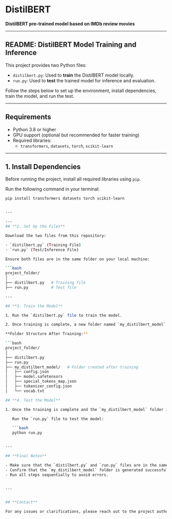 # **DistilBERT**

**DistilBERT pre-trained model based on IMDb review movies**

---

## **README: DistilBERT Model Training and Inference**

This project provides two Python files:  
- `distilbert.py`: Used to **train** the DistilBERT model locally.  
- `run.py`: Used to **test** the trained model for inference and evaluation.

Follow the steps below to set up the environment, install dependencies, train the model, and run the test.

---

## **Requirements**

- Python 3.8 or higher  
- GPU support (optional but recommended for faster training)  
- Required libraries:  
   - `transformers`, `datasets`, `torch`, `scikit-learn`  

---

## **1. Install Dependencies**

Before running the project, install all required libraries using `pip`.

Run the following command in your terminal:

```bash
pip install transformers datasets torch scikit-learn


---

---
## **2. Set Up the Files**

Download the two files from this repository:

- `distilbert.py` (Training File)  
- `run.py` (Test/Inference File)  

Ensure both files are in the same folder on your local machine:

```bash
project_folder/
│
├── distilbert.py   # Training file
├── run.py          # Test file

---

## **3. Train the Model**

1. Run the `distilbert.py` file to train the model.

2. Once training is complete, a new folder named `my_distilbert_model` will be created in the same directory.

**Folder Structure After Training:**

```bash
project_folder/
│
├── distilbert.py
├── run.py
├── my_distilbert_model/   # Folder created after training
│   ├── config.json
│   ├── model.safetensors
│   ├── special_tokens_map.json
│   ├── tokenizer_config.json
│   └── vocab.txt

## **4. Test the Model**

1. Once the training is complete and the `my_distilbert_model` folder is available:

   Run the `run.py` file to test the model:

   ```bash
   python run.py


---

## **Final Notes**

- Make sure that the `distilbert.py` and `run.py` files are in the same folder.  
- Confirm that the `my_distilbert_model` folder is generated successfully after training.  
- Run all steps sequentially to avoid errors.


---


## **Contact**

For any issues or clarifications, please reach out to the project author. 🚀

